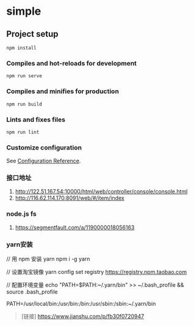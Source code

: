 # simple

## Project setup
```
npm install
```

### Compiles and hot-reloads for development
```
npm run serve
```

### Compiles and minifies for production
```
npm run build
```

### Lints and fixes files
```
npm run lint
```

### Customize configuration
See [Configuration Reference](https://cli.vuejs.org/config/).


### 接口地址
1. http://122.51.167.54:10000/html/web/controller/console/console.html
2. http://116.62.114.170:8091/web/#/item/index


### node.js fs
1. https://segmentfault.com/a/1190000018056163


### yarn安装
// 用 npm 安装 yarn 
npm i -g yarn

// 设置淘宝镜像
yarn config set registry https://registry.npm.taobao.com

// 配置环境变量
echo "PATH=$PATH:~/.yarn/bin" >> ~/.bash_profile && source .bash_profile


PATH=/usr/local/bin:/usr/bin:/bin:/usr/sbin:/sbin:~/.yarn/bin


> [链接] https://www.jianshu.com/p/fb30f0720947
